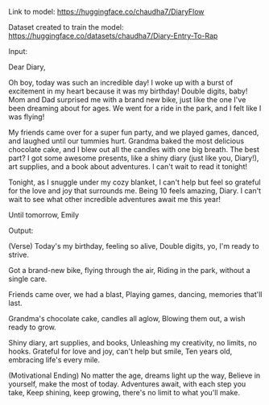 Link to model: https://huggingface.co/chaudha7/DiaryFlow

Dataset created to train the model: https://huggingface.co/datasets/chaudha7/Diary-Entry-To-Rap

Input:

Dear Diary,

Oh boy, today was such an incredible day! I woke up with a burst of excitement in my heart because it was my birthday! Double digits, baby! Mom and Dad surprised me with a brand new bike, just like the one I've been dreaming about for ages. We went for a ride in the park, and I felt like I was flying!

My friends came over for a super fun party, and we played games, danced, and laughed until our tummies hurt. Grandma baked the most delicious chocolate cake, and I blew out all the candles with one big breath. The best part? I got some awesome presents, like a shiny diary (just like you, Diary!), art supplies, and a book about adventures. I can't wait to read it tonight!

Tonight, as I snuggle under my cozy blanket, I can't help but feel so grateful for the love and joy that surrounds me. Being 10 feels amazing, Diary. I can't wait to see what other incredible adventures await me this year!

Until tomorrow, Emily

Output:

(Verse) Today's my birthday, feeling so alive, Double digits, yo, I'm ready to strive.

Got a brand-new bike, flying through the air, Riding in the park, without a single care.

Friends came over, we had a blast, Playing games, dancing, memories that'll last.

Grandma's chocolate cake, candles all aglow, Blowing them out, a wish ready to grow.

Shiny diary, art supplies, and books, Unleashing my creativity, no limits, no hooks. Grateful for love and joy, can't help but smile, Ten years old, embracing life's every mile.

(Motivational Ending) No matter the age, dreams light up the way, Believe in yourself, make the most of today. Adventures await, with each step you take, Keep shining, keep growing, there's no limit to what you'll make.
